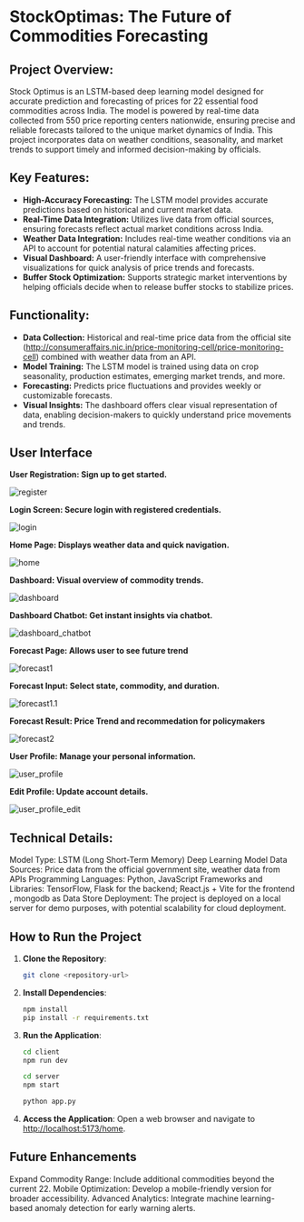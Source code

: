 # StockOptimas: The Future of Commodities Forecasting
## Project Overview:
Stock Optimus is an LSTM-based deep learning model designed for accurate prediction and forecasting of prices for 22 essential food commodities across India. The model is powered by real-time data collected from 550 price reporting centers nationwide, ensuring precise and reliable forecasts tailored to the unique market dynamics of India. This project incorporates data on weather conditions, seasonality, and market trends to support timely and informed decision-making by officials.

## Key Features:
- **High-Accuracy Forecasting:** The LSTM model provides accurate predictions based on historical and current market data.
- **Real-Time Data Integration:** Utilizes live data from official sources, ensuring forecasts reflect actual market conditions across India.
- **Weather Data Integration:** Includes real-time weather conditions via an API to account for potential natural calamities affecting prices.
- **Visual Dashboard:** A user-friendly interface with comprehensive visualizations for quick analysis of price trends and forecasts.
- **Buffer Stock Optimization:** Supports strategic market interventions by helping officials decide when to release buffer stocks to stabilize prices.

## Functionality: 
- **Data Collection:** Historical and real-time price data from the official site (http://consumeraffairs.nic.in/price-monitoring-cell/price-monitoring-cell) combined with weather data from an API.
- **Model Training:** The LSTM model is trained using data on crop seasonality, production estimates, emerging market trends, and more.
- **Forecasting:** Predicts price fluctuations and provides weekly or customizable forecasts.
- **Visual Insights:** The dashboard offers clear visual representation of data, enabling decision-makers to quickly understand price movements and trends.

## User Interface
**User Registration: Sign up to get started.**

![register](./Assets/register.png)

**Login Screen: Secure login with registered credentials.**

![login](./Assets/login.png)

**Home Page: Displays weather data and quick navigation.**

![home](./Assets/home.png)

**Dashboard: Visual overview of commodity trends.**

![dashboard](./Assets/dashboard.png)

**Dashboard Chatbot: Get instant insights via chatbot.**

![dashboard_chatbot](./Assets/dashboard_chatbot.png)

**Forecast Page: Allows user to see future trend**

![forecast1](./Assets/forecast1.png)

**Forecast Input: Select state, commodity, and duration.**

![forecast1.1](./Assets/forecast1.1.png)

**Forecast Result: Price Trend and recommedation for policymakers**

![forecast2](./Assets/forecast2.png)

**User Profile: Manage your personal information.**

![user_profile](./Assets/user_profile.png)

**Edit Profile: Update account details.**

![user_profile_edit](./Assets/user_profile_edit.png)

## Technical Details:
Model Type: LSTM (Long Short-Term Memory) Deep Learning Model
Data Sources: Price data from the official government site, weather data from APIs
Programming Languages: Python, JavaScript
Frameworks and Libraries: TensorFlow, Flask for the backend; React.js + Vite for the frontend , mongodb as Data Store
Deployment: The project is deployed on a local server for demo purposes, with potential scalability for cloud deployment.

## How to Run the Project

1. **Clone the Repository**:
   ```bash
   git clone <repository-url>
   ```

2. **Install Dependencies**:
   ```bash
   npm install
   pip install -r requirements.txt
   ```

3. **Run the Application**:
   ```bash
   cd client
   npm run dev

   cd server
   npm start

   python app.py
   ```

4. **Access the Application**:
   Open a web browser and navigate to [http://localhost:5173/home](http://localhost:5173/home).


## Future Enhancements
Expand Commodity Range: Include additional commodities beyond the current 22.
Mobile Optimization: Develop a mobile-friendly version for broader accessibility.
Advanced Analytics: Integrate machine learning-based anomaly detection for early warning alerts.
